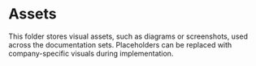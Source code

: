 # Assets

This folder stores visual assets, such as diagrams or screenshots, used across the documentation sets. Placeholders can be replaced with company-specific visuals during implementation.
